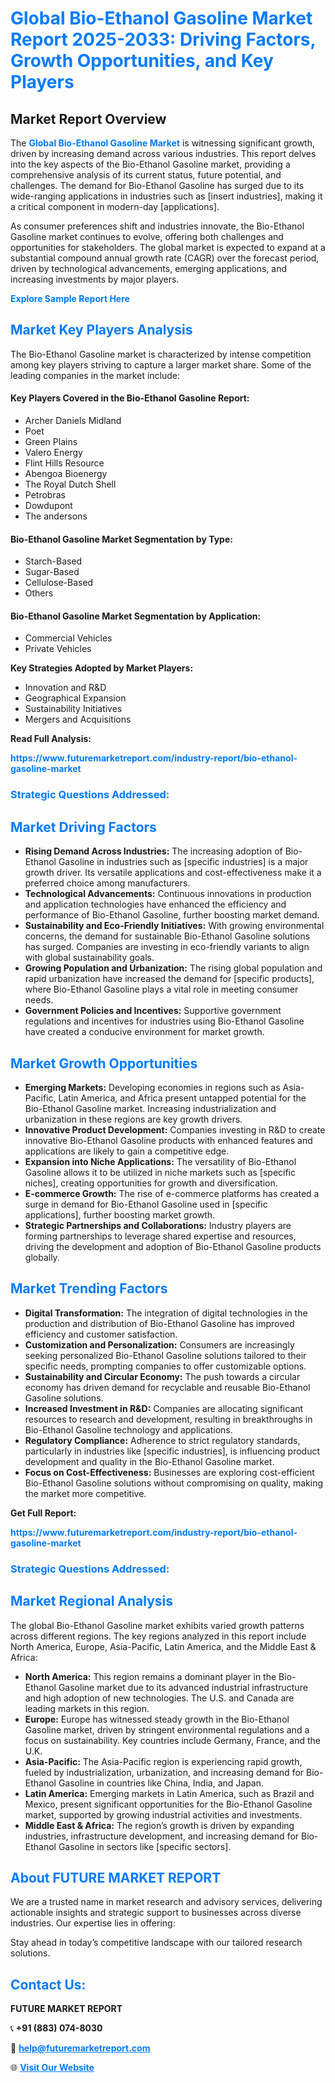 <h1 style="color: #007BFF;">Global Bio-Ethanol Gasoline Market Report 2025-2033: Driving Factors, Growth Opportunities, and Key Players</h1>

<section id="overview">
<h2>Market Report Overview</h2>
<p>The <a href="https://www.futuremarketreport.com/industry-report/bio-ethanol-gasoline-market" style="color: #007BFF; text-decoration: none;"><strong>Global Bio-Ethanol Gasoline Market</strong></a> is witnessing significant growth, driven by increasing demand across various industries. This report delves into the key aspects of the Bio-Ethanol Gasoline market, providing a comprehensive analysis of its current status, future potential, and challenges. The demand for Bio-Ethanol Gasoline has surged due to its wide-ranging applications in industries such as [insert industries], making it a critical component in modern-day [applications].</p>
<p>As consumer preferences shift and industries innovate, the Bio-Ethanol Gasoline market continues to evolve, offering both challenges and opportunities for stakeholders. The global market is expected to expand at a substantial compound annual growth rate (CAGR) over the forecast period, driven by technological advancements, emerging applications, and increasing investments by major players.</p>
</section>

<section id="overview">
<p><a href="https://www.futuremarketreport.com/request-sample/reportId=31514" style="color: #007BFF; text-decoration: none;"><strong>Explore Sample Report Here</strong></a></p>
</section>

<section id="key-players">
<h2 style="color: #007BFF;">Market Key Players Analysis</h2>
<p>The Bio-Ethanol Gasoline market is characterized by intense competition among key players striving to capture a larger market share. Some of the leading companies in the market include:</p>
<h4>Key Players Covered in the Bio-Ethanol Gasoline Report:</h4>
<ul><li>Archer Daniels Midland</li><li>Poet</li><li>Green Plains</li><li>Valero Energy</li><li>Flint Hills Resource</li><li>Abengoa Bioenergy</li><li>The Royal Dutch Shell</li><li>Petrobras</li><li>Dowdupont</li><li>The andersons</li></ul>
<h4>Bio-Ethanol Gasoline Market Segmentation by Type:</h4>
<ul><li>Starch-Based</li><li>Sugar-Based</li><li>Cellulose-Based</li><li>Others</li></ul>

<h4>Bio-Ethanol Gasoline Market Segmentation by Application:</h4>
<ul><li>Commercial Vehicles</li><li>Private Vehicles</li></ul>
<p><strong>Key Strategies Adopted by Market Players:</strong></p>
<ul>
<li>Innovation and R&D</li>
<li>Geographical Expansion</li>
<li>Sustainability Initiatives</li>
<li>Mergers and Acquisitions</li>
</ul>
</section>

<section>
<p><strong>Read Full Analysis: </strong></p><a href="https://www.futuremarketreport.com/industry-report/bio-ethanol-gasoline-market" style="color: #007BFF; text-decoration: none;"><strong>https://www.futuremarketreport.com/industry-report/bio-ethanol-gasoline-market</strong></a>
<h3 style="color: #007BFF;">Strategic Questions Addressed:</h3>
</section>

<section id="driving-factors">
<h2 style="color: #007BFF;">Market Driving Factors</h2>
<ul>
<li><strong>Rising Demand Across Industries:</strong> The increasing adoption of Bio-Ethanol Gasoline in industries such as [specific industries] is a major growth driver. Its versatile applications and cost-effectiveness make it a preferred choice among manufacturers.</li>
<li><strong>Technological Advancements:</strong> Continuous innovations in production and application technologies have enhanced the efficiency and performance of Bio-Ethanol Gasoline, further boosting market demand.</li>
<li><strong>Sustainability and Eco-Friendly Initiatives:</strong> With growing environmental concerns, the demand for sustainable Bio-Ethanol Gasoline solutions has surged. Companies are investing in eco-friendly variants to align with global sustainability goals.</li>
<li><strong>Growing Population and Urbanization:</strong> The rising global population and rapid urbanization have increased the demand for [specific products], where Bio-Ethanol Gasoline plays a vital role in meeting consumer needs.</li>
<li><strong>Government Policies and Incentives:</strong> Supportive government regulations and incentives for industries using Bio-Ethanol Gasoline have created a conducive environment for market growth.</li>
</ul>
</section>

<section id="growth-opportunities">
<h2 style="color: #007BFF;">Market Growth Opportunities</h2>
<ul>
<li><strong>Emerging Markets:</strong> Developing economies in regions such as Asia-Pacific, Latin America, and Africa present untapped potential for the Bio-Ethanol Gasoline market. Increasing industrialization and urbanization in these regions are key growth drivers.</li>
<li><strong>Innovative Product Development:</strong> Companies investing in R&D to create innovative Bio-Ethanol Gasoline products with enhanced features and applications are likely to gain a competitive edge.</li>
<li><strong>Expansion into Niche Applications:</strong> The versatility of Bio-Ethanol Gasoline allows it to be utilized in niche markets such as [specific niches], creating opportunities for growth and diversification.</li>
<li><strong>E-commerce Growth:</strong> The rise of e-commerce platforms has created a surge in demand for Bio-Ethanol Gasoline used in [specific applications], further boosting market growth.</li>
<li><strong>Strategic Partnerships and Collaborations:</strong> Industry players are forming partnerships to leverage shared expertise and resources, driving the development and adoption of Bio-Ethanol Gasoline products globally.</li>
</ul>
</section>

<section id="trending-factors">
<h2 style="color: #007BFF;">Market Trending Factors</h2>
<ul>
<li><strong>Digital Transformation:</strong> The integration of digital technologies in the production and distribution of Bio-Ethanol Gasoline has improved efficiency and customer satisfaction.</li>
<li><strong>Customization and Personalization:</strong> Consumers are increasingly seeking personalized Bio-Ethanol Gasoline solutions tailored to their specific needs, prompting companies to offer customizable options.</li>
<li><strong>Sustainability and Circular Economy:</strong> The push towards a circular economy has driven demand for recyclable and reusable Bio-Ethanol Gasoline solutions.</li>
<li><strong>Increased Investment in R&D:</strong> Companies are allocating significant resources to research and development, resulting in breakthroughs in Bio-Ethanol Gasoline technology and applications.</li>
<li><strong>Regulatory Compliance:</strong> Adherence to strict regulatory standards, particularly in industries like [specific industries], is influencing product development and quality in the Bio-Ethanol Gasoline market.</li>
<li><strong>Focus on Cost-Effectiveness:</strong> Businesses are exploring cost-efficient Bio-Ethanol Gasoline solutions without compromising on quality, making the market more competitive.</li>
</ul>
</section>

<section>
<p><strong>Get Full Report: </strong></p><a href="https://www.futuremarketreport.com/industry-report/bio-ethanol-gasoline-market" style="color: #007BFF; text-decoration: none;"><strong>https://www.futuremarketreport.com/industry-report/bio-ethanol-gasoline-market</strong></a>
<h3 style="color: #007BFF;">Strategic Questions Addressed:</h3>
</section>


<section id="regional-analysis">
<h2 style="color: #007BFF;">Market Regional Analysis</h2>
<p>The global Bio-Ethanol Gasoline market exhibits varied growth patterns across different regions. The key regions analyzed in this report include North America, Europe, Asia-Pacific, Latin America, and the Middle East & Africa:</p>
<ul>
<li><strong>North America:</strong> This region remains a dominant player in the Bio-Ethanol Gasoline market due to its advanced industrial infrastructure and high adoption of new technologies. The U.S. and Canada are leading markets in this region.</li>
<li><strong>Europe:</strong> Europe has witnessed steady growth in the Bio-Ethanol Gasoline market, driven by stringent environmental regulations and a focus on sustainability. Key countries include Germany, France, and the U.K.</li>
<li><strong>Asia-Pacific:</strong> The Asia-Pacific region is experiencing rapid growth, fueled by industrialization, urbanization, and increasing demand for Bio-Ethanol Gasoline in countries like China, India, and Japan.</li>
<li><strong>Latin America:</strong> Emerging markets in Latin America, such as Brazil and Mexico, present significant opportunities for the Bio-Ethanol Gasoline market, supported by growing industrial activities and investments.</li>
<li><strong>Middle East & Africa:</strong> The region’s growth is driven by expanding industries, infrastructure development, and increasing demand for Bio-Ethanol Gasoline in sectors like [specific sectors].</li>
</ul>
</section>

<footer>
<h2 style="color: #007BFF;">About FUTURE MARKET REPORT</h2>
<p>We are a trusted name in market research and advisory services, delivering actionable insights and strategic support to businesses across diverse industries. Our expertise lies in offering:</p>

<p>Stay ahead in today’s competitive landscape with our tailored research solutions.</p>

<h2 style="color: #007BFF;">Contact Us:</h2>
<p><strong>FUTURE MARKET REPORT</strong></p>
<p>📞 <strong>+91 (883) 074-8030</strong></p>
<p>📧 <strong><a href="mailto:help@futuremarketreport.com" style="color: #007BFF;">help@futuremarketreport.com</a></strong></p>
<p>🌐 <strong><a href="https://www.futuremarketreport.com/" style="color: #007BFF;">Visit Our Website</a></strong></p>
</footer>